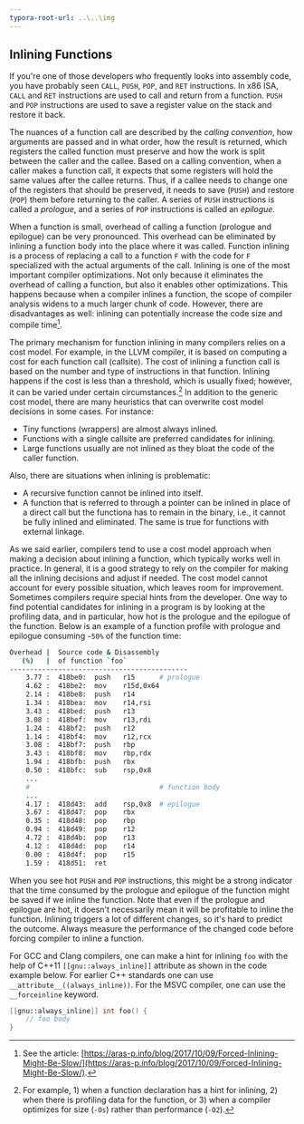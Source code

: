 ```yaml
---
typora-root-url: ..\..\img
---
```


## Inlining Functions

If you're one of those developers who frequently looks into assembly code, you have probably seen `CALL`, `PUSH`, `POP`, and `RET` instructions. In x86 ISA, `CALL` and `RET` instructions are used to call and return from a function. `PUSH` and `POP` instructions are used to save a register value on the stack and restore it back.

The nuances of a function call are described by the *calling convention*, how arguments are passed and in what order, how the result is returned, which registers the called function must preserve and how the work is split between the caller and the callee. Based on a calling convention, when a caller makes a function call, it expects that some registers will hold the same values after the callee returns. Thus, if a callee needs to change one of the registers that should be preserved, it needs to save (`PUSH`) and restore (`POP`) them before returning to the caller. A series of `PUSH` instructions is called a *prologue*, and a series of `POP` instructions is called an *epilogue*.

When a function is small, overhead of calling a function (prologue and epilogue) can be very pronounced. This overhead can be eliminated by inlining a function body into the place where it was called. Function inlining is a process of replacing a call to a function `F` with the code for `F` specialized with the actual arguments of the call. Inlining is one of the most important compiler optimizations. Not only because it eliminates the overhead of calling a function, but also it enables other optimizations. This happens because when a compiler inlines a function, the scope of compiler analysis widens to a much larger chunk of code. However, there are disadvantages as well: inlining can potentially increase the code size and compile time[^20].

The primary mechanism for function inlining in many compilers relies on a cost model. For example, in the LLVM compiler, it is based on computing a cost for each function call (callsite). The cost of inlining a function call is based on the number and type of instructions in that function. Inlining happens if the cost is less than a threshold, which is usually fixed; however, it can be varied under certain circumstances.[^21] In addition to the generic cost model, there are many heuristics that can overwrite cost model decisions in some cases. For instance: 

* Tiny functions (wrappers) are almost always inlined.
* Functions with a single callsite are preferred candidates for inlining.
* Large functions usually are not inlined as they bloat the code of the caller function.

Also, there are situations when inlining is problematic:

* A recursive function cannot be inlined into itself.
* A function that is referred to through a pointer can be inlined in place of a direct call but the functiona has to remain in the binary, i.e., it cannot be fully inlined and eliminated. The same is true for functions with external linkage.

As we said earlier, compilers tend to use a cost model approach when making a decision about inlining a function, which typically works well in practice. In general, it is a good strategy to rely on the compiler for making all the inlining decisions and adjust if needed. The cost model cannot account for every possible situation, which leaves room for improvement. Sometimes compilers require special hints from the developer. One way to find potential candidates for inlining in a program is by looking at the profiling data, and in particular, how hot is the prologue and the epilogue of the function. Below is an example of a function profile with prologue and epilogue consuming `~50%` of the function time:

```bash
Overhead |  Source code & Disassembly
   (%)   |  of function `foo`
--------------------------------------------
    3.77 :  418be0:  push   r15	     # prologue
    4.62 :  418be2:  mov    r15d,0x64
    2.14 :  418be8:  push   r14
    1.34 :  418bea:  mov    r14,rsi
    3.43 :  418bed:  push   r13
    3.08 :  418bef:  mov    r13,rdi
    1.24 :  418bf2:  push   r12
    1.14 :  418bf4:  mov    r12,rcx
    3.08 :  418bf7:  push   rbp
    3.43 :  418bf8:  mov    rbp,rdx
    1.94 :  418bfb:  push   rbx
    0.50 :  418bfc:  sub    rsp,0x8
    ...
    #                                # function body
    ...
    4.17 :  418d43:  add    rsp,0x8	 # epilogue
    3.67 :  418d47:  pop    rbx
    0.35 :  418d48:  pop    rbp
    0.94 :  418d49:  pop    r12
    4.72 :  418d4b:  pop    r13
    4.12 :  418d4d:  pop    r14
    0.00 :  418d4f:  pop    r15
    1.59 :  418d51:  ret

```

When you see hot `PUSH` and `POP` instructions, this might be a strong indicator that the time consumed by the prologue and epilogue of the function might be saved if we inline the function. Note that even if the prologue and epilogue are hot, it doesn't necessarily mean it will be profitable to inline the function. Inlining triggers a lot of different changes, so it's hard to predict the outcome. Always measure the performance of the changed code before forcing compiler to inline a function.

For GCC and Clang compilers, one can make a hint for inlining `foo` with the help of C++11 `[[gnu::always_inline]]` attribute as shown in the code example below. For earlier C++ standards one can use `__attribute__((always_inline))`. For the MSVC compiler, one can use the `__forceinline` keyword.

```cpp
[[gnu::always_inline]] int foo() {
    // foo body
}
```

[^20]: See the article: [https://aras-p.info/blog/2017/10/09/Forced-Inlining-Might-Be-Slow/](https://aras-p.info/blog/2017/10/09/Forced-Inlining-Might-Be-Slow/).
[^21]: For example, 1) when a function declaration has a hint for inlining, 2) when there is profiling data for the function, or 3) when a compiler optimizes for size (`-Os`) rather than performance (`-O2`).
